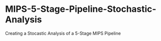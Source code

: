 # MIPS-5-Stage-Pipeline-Stochastic-Analysis
Creating a Stocastic Analysis of a 5-Stage MIPS Pipeline
